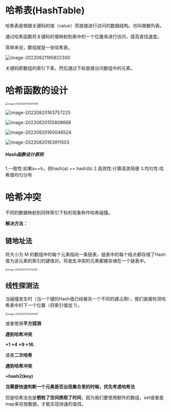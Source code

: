 # 哈希表(HashTable)

哈希表是根据关键码的值（value）而直接进行访问的数据结构。也叫做散列表。

通过哈希函数将关键码的值映射到表中的一个位置来进行访问，提高查找速度。

简单来说，数组就是一张哈希表。

![image-20220821195922300](C:\Users\24193\AppData\Roaming\Typora\typora-user-images\image-20220821195922300.png)

关键码即数组的索引下表，然后通过下标直接访问数组中的元素。

# 哈希函数的设计

<img src="C:\Users\24193\AppData\Roaming\Typora\typora-user-images\image-20220820154641486.png" alt="image-20220820154641486" style="zoom:50%;" />



![image-20220820163757225](C:\Users\24193\AppData\Roaming\Typora\typora-user-images\image-20220820163757225.png)



![image-20220820155808668](C:\Users\24193\AppData\Roaming\Typora\typora-user-images\image-20220820155808668.png)

![image-20220820160046524](C:\Users\24193\AppData\Roaming\Typora\typora-user-images\image-20220820160046524.png)



 ![image-20220820163911503](C:\Users\24193\AppData\Roaming\Typora\typora-user-images\image-20220820163911503.png)



##### Hash函数设计原则
1.一致性:如果a==b，则hash(a) == hash(b)
2.高效性:计算高效简便
3.均匀性:哈希值均匀分布

# 哈希冲突

不同的数据映射到同样索引下标的现象称作哈希碰撞。

**解决方法：**

## 链地址法

将大小为 M 的数组中的每个元素指向一条链表，链表中的每个结点都存储了Hash值为该元素的索引的键值对。将发生冲突的元素都被存储在一个链表中。

<img src="C:\Users\24193\AppData\Roaming\Typora\typora-user-images\image-20220821142125226.png" alt="image-20220821142125226" style="zoom:50%;" />

## 线性探测法

当碰撞发生时（当一个键的Hash值已经被另一个不同的键占用），我们直接检测哈希表中的下一个位置（将索引值加 1）。

<img src="C:\Users\24193\AppData\Roaming\Typora\typora-user-images\image-20220821145340935.png" alt="image-20220821145340935" style="zoom:50%;" />

或者使用**平方探测**

**遇到哈希冲突**

**+1 +4 +9 +16.**

或者**二次哈希**

**遇到哈希冲突**

**+hash2(key)**





**当需要快速判断一个元素是否出现集合里的时候，优先考虑哈希法**

但是哈希法也是**牺牲了空间换取了时间**，因为我们要使用额外的数组，set或者是map来存放数据，才能实现快速的查找。

